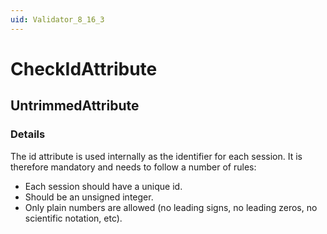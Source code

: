 ```yaml
---
uid: Validator_8_16_3
---
```


# CheckIdAttribute

## UntrimmedAttribute

<!-- Description, Properties, ... sections are auto-generated. -->
<!-- REPLACE ME AUTO-GENERATION -->

### Details

The id attribute is used internally as the identifier for each session.
It is therefore mandatory and needs to follow a number of rules:
- Each session should have a unique id.
- Should be an unsigned integer.
- Only plain numbers are allowed (no leading signs, no leading zeros, no scientific notation, etc).

<!-- Uncomment to add example code -->
<!--### Example code-->
